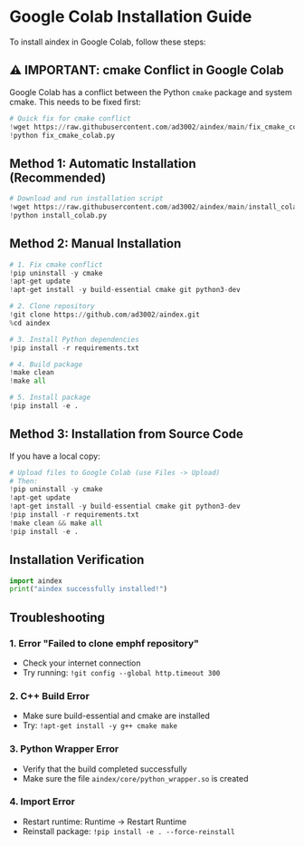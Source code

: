 # Google Colab Installation Guide

To install aindex in Google Colab, follow these steps:

## ⚠️ IMPORTANT: cmake Conflict in Google Colab

Google Colab has a conflict between the Python `cmake` package and system cmake. This needs to be fixed first:

```python
# Quick fix for cmake conflict
!wget https://raw.githubusercontent.com/ad3002/aindex/main/fix_cmake_colab.py
!python fix_cmake_colab.py
```

## Method 1: Automatic Installation (Recommended)

```python
# Download and run installation script
!wget https://raw.githubusercontent.com/ad3002/aindex/main/install_colab.py
!python install_colab.py
```

## Method 2: Manual Installation

```python
# 1. Fix cmake conflict
!pip uninstall -y cmake
!apt-get update
!apt-get install -y build-essential cmake git python3-dev

# 2. Clone repository
!git clone https://github.com/ad3002/aindex.git
%cd aindex

# 3. Install Python dependencies
!pip install -r requirements.txt

# 4. Build package
!make clean
!make all

# 5. Install package
!pip install -e .
```

## Method 3: Installation from Source Code

If you have a local copy:

```python
# Upload files to Google Colab (use Files -> Upload)
# Then:
!pip uninstall -y cmake
!apt-get update
!apt-get install -y build-essential cmake git python3-dev
!pip install -r requirements.txt
!make clean && make all
!pip install -e .
```

## Installation Verification

```python
import aindex
print("aindex successfully installed!")
```

## Troubleshooting

### 1. Error "Failed to clone emphf repository"
- Check your internet connection
- Try running: `!git config --global http.timeout 300`

### 2. C++ Build Error
- Make sure build-essential and cmake are installed
- Try: `!apt-get install -y g++ cmake make`

### 3. Python Wrapper Error
- Verify that the build completed successfully
- Make sure the file `aindex/core/python_wrapper.so` is created

### 4. Import Error
- Restart runtime: Runtime -> Restart Runtime
- Reinstall package: `!pip install -e . --force-reinstall`
